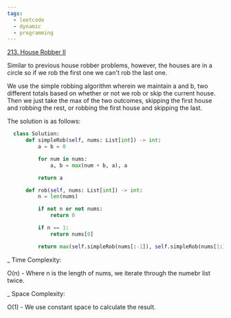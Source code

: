 ```yaml
---
tags:
  - leetcode
  - dynamic
  - programming
---
```


<a href="https://leetcode.com/problems/house-robber-ii/">213. House Robber
II</a>

Similar to previous house robber problems, however, the houses are in a circle
so if we rob the first one we can't rob the last one.

We use the simple robbing algorithm wherein we maintain a and b, two different
totals based on whether or not we rob or skip the current house. Then we just
take the max of the two outcomes, skipping the first house and robbing the rest,
or robbing the first house and skipping the last.

The solution is as follows:

```python
  class Solution:
      def simpleRob(self, nums: List[int]) -> int:
          a = b = 0

          for num in nums:
              a, b = max(num + b, a), a

          return a

      def rob(self, nums: List[int]) -> int:
          n = len(nums)

          if not n or not nums:
              return 0

          if n == 1:
              return nums[0]

          return max(self.simpleRob(nums[:-1]), self.simpleRob(nums[1:]))
```

\_ Time Complexity:

O(n) - Where n is the length of nums, we iterate through the numebr list twice.

\_ Space Complexity:

O(1) - We use constant space to calculate the result.
